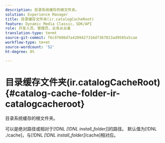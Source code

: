 ```yaml
---
description: 目录系统缓存的根文件夹。
solution: Experience Manager
title: 目录缓存文件夹(ir.catalogCacheRoot)
feature: Dynamic Media Classic，SDK/API
role: 开发人员，管理员，业务从业者
translation-type: tm+mt
source-git-commit: f6c97606d7a4209427316d7367013ad9585a5cae
workflow-type: tm+mt
source-wordcount: '52'
ht-degree: 0%

---
```



# 目录缓存文件夹(ir.catalogCacheRoot){#catalog-cache-folder-ir-catalogcacheroot}

目录系统缓存的根文件夹。

可以是绝对路径或相对于[!DNL *[!DNL install_folder]*]的路径。 默认值为[!DNL ./cache]，与[!DNL *[!DNL install_folder]*/cache]相对应。
